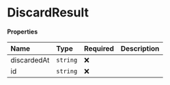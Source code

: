 # DiscardResult

**Properties**

| Name        | Type     | Required | Description |
| :---------- | :------- | :------- | :---------- |
| discardedAt | `string` | ❌       |             |
| id          | `string` | ❌       |             |
